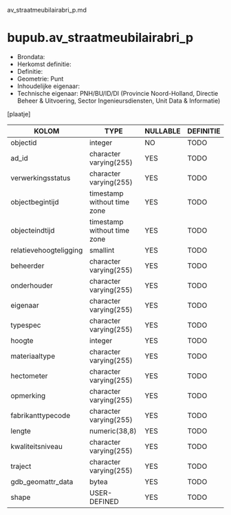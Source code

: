 av_straatmeubilairabri_p.md

# bupub.av_straatmeubilairabri_p


* Brondata: 
* Herkomst definitie: 
* Definitie: 
* Geometrie: Punt
* Inhoudelijke eigenaar: 
* Technische eigenaar: PNH/BU/ID/DI (Provincie Noord-Holland, Directie Beheer & Uitvoering, Sector Ingenieursdiensten, Unit Data & Informatie)

[plaatje]


|KOLOM                            |TYPE                       |NULLABLE|DEFINITIE|
|------                           |----                       |-----   |-----    |
|objectid                         |integer                    |NO      |TODO|
|ad_id                            |character varying(255)     |YES     |TODO|
|verwerkingsstatus                |character varying(255)     |YES     |TODO|
|objectbegintijd                  |timestamp without time zone|YES     |TODO|
|objecteindtijd                   |timestamp without time zone|YES     |TODO|
|relatievehoogteligging           |smallint                   |YES     |TODO|
|beheerder                        |character varying(255)     |YES     |TODO|
|onderhouder                      |character varying(255)     |YES     |TODO|
|eigenaar                         |character varying(255)     |YES     |TODO|
|typespec                         |character varying(255)     |YES     |TODO|
|hoogte                           |integer                    |YES     |TODO|
|materiaaltype                    |character varying(255)     |YES     |TODO|
|hectometer                       |character varying(255)     |YES     |TODO|
|opmerking                        |character varying(255)     |YES     |TODO|
|fabrikanttypecode                |character varying(255)     |YES     |TODO|
|lengte                           |numeric(38,8)              |YES     |TODO|
|kwaliteitsniveau                 |character varying(255)     |YES     |TODO|
|traject                          |character varying(255)     |YES     |TODO|
|gdb_geomattr_data                |bytea                      |YES     |TODO|
|shape                            |USER-DEFINED               |YES     |TODO|
